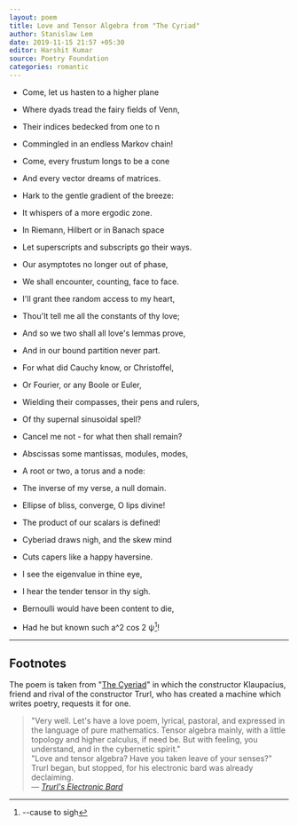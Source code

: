 ```yaml
---
layout: poem
title: Love and Tensor Algebra from "The Cyriad"
author: Stanislaw Lem
date: 2019-11-15 21:57 +05:30
editor: Harshit Kumar
source: Poetry Foundation
categories: romantic
---
```


- Come, let us hasten to a higher plane
- Where dyads tread the fairy fields of Venn,
- Their indices bedecked from one to n
- Commingled in an endless Markov chain!

- Come, every frustum longs to be a cone
- And every vector dreams of matrices.
- Hark to the gentle gradient of the breeze:
- It whispers of a more ergodic zone.

- In Riemann, Hilbert or in Banach space
- Let superscripts and subscripts go their ways.
- Our asymptotes no longer out of phase,
- We shall encounter, counting, face to face.

- I'll grant thee random access to my heart,
- Thou'lt tell me all the constants of thy love;
- And so we two shall all love's lemmas prove,
- And in our bound partition never part.

- For what did Cauchy know, or Christoffel,
- Or Fourier, or any Boole or Euler,
- Wielding their compasses, their pens and rulers,
- Of thy supernal sinusoidal spell?

- Cancel me not - for what then shall remain?
- Abscissas some mantissas, modules, modes,
- A root or two, a torus and a node:
- The inverse of my verse, a null domain.

- Ellipse of bliss, converge, O lips divine!
- The product of our scalars is defined!
- Cyberiad draws nigh, and the skew mind
- Cuts capers like a happy haversine.

- I see the eigenvalue in thine eye,
- I hear the tender tensor in thy sigh.
- Bernoulli would have been content to die,
- Had he but known such a^2 cos 2 ψ[^fn1]!

---

## Footnotes

[^fn1]: --cause to sigh

The poem is taken from "[The Cyeriad](https://en.wikipedia.org/wiki/The_Cyberiad)" in which the constructor Klaupacius, friend and rival of the constructor Trurl, who has created a machine which writes poetry, requests it for one.  

> "Very well. Let's have a love poem, lyrical, pastoral, and expressed in the language of pure mathematics. Tensor algebra mainly, with a little topology and higher calculus, if need be. But with feeling, you understand, and in the cybernetic spirit."  
> "Love and tensor algebra? Have you taken leave of your senses?" Trurl began, but stopped, for his electronic bard was already declaiming.  
> &mdash; <cite>[Trurl's Electronic Bard](http://sfbay-anarchists.org/wp-content/uploads/2012/05/Trurls-Electronic-Bard.pdf)</cite>
